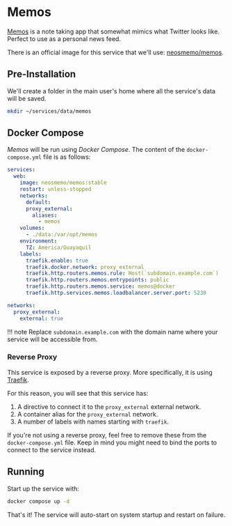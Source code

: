 # Memos

[Memos](https://usememos.com) is a note taking app that somewhat mimics what Twitter looks like. Perfect to use as a personal news feed.

There is an official image for this service that we'll use: [neosmemo/memos](https://hub.docker.com/r/neosmemo/memos).

## Pre-Installation

We'll create a folder in the main user's home where all the service's data will be saved.

```bash
mkdir ~/services/data/memos
```

## Docker Compose

*Memos* will be run using *Docker Compose*. The content of the `docker-compose.yml` file is as follows:

```yaml
services:
  web:
    image: neosmemo/memos:stable
    restart: unless-stopped
    networks:
      default:
      proxy_external:
        aliases:
          - memos
    volumes:
      - ./data:/var/opt/memos
    environment:
      TZ: America/Guayaquil
    labels:
      traefik.enable: true
      traefik.docker.network: proxy_external
      traefik.http.routers.memos.rule: Host(`subdomain.example.com`)
      traefik.http.routers.memos.entrypoints: public
      traefik.http.routers.memos.service: memos@docker
      traefik.http.services.memos.loadbalancer.server.port: 5230

networks:
  proxy_external:
    external: true
```

!!! note
    Replace `subdomain.example.com` with the domain name where your service will be accessible from.

### Reverse Proxy

This service is exposed by a reverse proxy. More specifically, it is using [Traefik](../networking/traefik.md).

For this reason, you will see that this service has:

1. A directive to connect it to the `proxy_external` external network.
2. A container alias for the `proxy_external` network.
3. A number of labels with names starting with `traefik`.

If you're not using a reverse proxy, feel free to remove these from the `docker-compose.yml` file.
Keep in mind you might need to bind the ports to connect to the service instead.

## Running

Start up the service with:

```bash
docker compose up -d
```

That's it! The service will auto-start on system startup and restart on failure.
